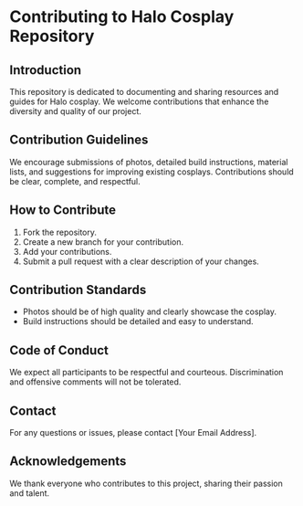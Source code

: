 # Contributing to Halo Cosplay Repository

## Introduction
This repository is dedicated to documenting and sharing resources and guides for Halo cosplay. We welcome contributions that enhance the diversity and quality of our project.

## Contribution Guidelines
We encourage submissions of photos, detailed build instructions, material lists, and suggestions for improving existing cosplays. Contributions should be clear, complete, and respectful.

## How to Contribute
1. Fork the repository.
2. Create a new branch for your contribution.
3. Add your contributions.
4. Submit a pull request with a clear description of your changes.

## Contribution Standards
- Photos should be of high quality and clearly showcase the cosplay.
- Build instructions should be detailed and easy to understand.

## Code of Conduct
We expect all participants to be respectful and courteous. Discrimination and offensive comments will not be tolerated.

## Contact
For any questions or issues, please contact [Your Email Address].

## Acknowledgements
We thank everyone who contributes to this project, sharing their passion and talent.

